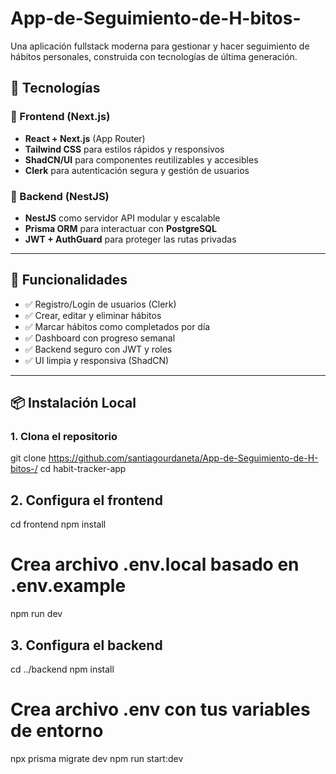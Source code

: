 # App-de-Seguimiento-de-H-bitos-
Una aplicación fullstack moderna para gestionar y hacer seguimiento de hábitos personales, construida con tecnologías de última generación.

## 🧩 Tecnologías

### 🔹 Frontend (Next.js)
- **React + Next.js** (App Router)
- **Tailwind CSS** para estilos rápidos y responsivos
- **ShadCN/UI** para componentes reutilizables y accesibles
- **Clerk** para autenticación segura y gestión de usuarios

### 🔹 Backend (NestJS)
- **NestJS** como servidor API modular y escalable
- **Prisma ORM** para interactuar con **PostgreSQL**
- **JWT + AuthGuard** para proteger las rutas privadas

---

## 🚀 Funcionalidades

- ✅ Registro/Login de usuarios (Clerk)
- ✅ Crear, editar y eliminar hábitos
- ✅ Marcar hábitos como completados por día
- ✅ Dashboard con progreso semanal
- ✅ Backend seguro con JWT y roles
- ✅ UI limpia y responsiva (ShadCN)

---

## 📦 Instalación Local

### 1. Clona el repositorio

git clone https://github.com/santiagourdaneta/App-de-Seguimiento-de-H-bitos-/
cd habit-tracker-app

## 2. Configura el frontend

cd frontend
npm install
# Crea archivo .env.local basado en .env.example
npm run dev

## 3. Configura el backend

cd ../backend
npm install
# Crea archivo .env con tus variables de entorno
npx prisma migrate dev
npm run start:dev
